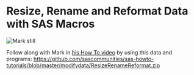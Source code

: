 # Resize, Rename and Reformat Data with SAS Macros  

![Mark still](https://img.youtube.com/vi/0mCV_D65Vqo/0.jpg)

Follow along with Mark in [his How To video](https://www.youtube.com/watch?v=0mCV_D65Vqo&list=PLVV6eZFA22QwrXd6nSDU18E6XgXSMOs87) by using this data and programs: https://github.com/sascommunities/sas-howto-tutorials/blob/master/modifydata/ResizeRenameReformat.zip




